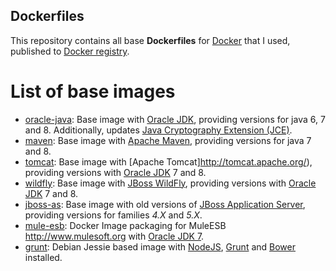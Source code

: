 ## Dockerfiles

This repository contains all base **Dockerfiles** for [Docker](https://www.docker.com/) that I used, published to [Docker registry](https://registry.hub.docker.com/).

# List of base images

* [oracle-java](oracle-java/README.md): Base image with [Oracle JDK](http://www.oracle.com/technetwork/pt/java/javase/downloads/index.html), providing versions for java 6, 7 and 8. Additionally, updates [Java Cryptography Extension (JCE)](http://www.oracle.com/technetwork/java/javase/downloads/jce8-download-2133166.html).
* [maven](maven/README.md): Base image with [Apache Maven](https://maven.apache.org/), providing versions for java 7 and 8.
* [tomcat](tomcat/README.md): Base image with [Apache Tomcat]http://tomcat.apache.org/), providing versions with [Oracle JDK](http://www.oracle.com/technetwork/pt/java/javase/downloads/index.html) 7 and 8.
* [wildfly](wildfly/README.md): Base image with [JBoss WildFly](http://wildfly.org/), providing versions with [Oracle JDK](http://www.oracle.com/technetwork/pt/java/javase/downloads/index.html) 7 and 8.
* [jboss-as](jboss-as/README.md): Base image with old versions of [JBoss Application Server](http://jbossas.jboss.org/), providing versions for families *4.X* and *5.X*.
* [mule-esb](mule-esb/README.md): Docker Image packaging for MuleESB http://www.mulesoft.org with [Oracle JDK 7](http://www.oracle.com/technetwork/pt/java/javase/downloads/index.html).
* [grunt](grunt/README.md): Debian Jessie based image with [NodeJS](https://nodejs.org), [Grunt](http://gruntjs.com) and [Bower](http://bower.io/) installed.
